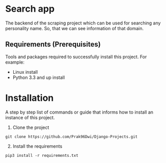 # Search app

The backend of the scraping project which can be used for searching any personality
name. So, that we can see information of that domain.

## Requirements (Prerequisites)

Tools and packages required to successfully install this project. For example:

- Linux install
- Python 3.3 and up install

# Installation

A step by step list of commands or guide that informs how to install an instance of this project.

1. Clone the project

```
git clone https://github.com/Prak96Dwi/Django-Projects.git
```

2. Install the requirements

```
pip3 install -r requirements.txt                                                                            
```
